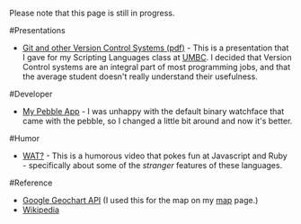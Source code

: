 Please note that this page is still in progress. 

#Presentations
- [Git and other Version Control Systems (pdf)](./git_vcs.pdf) - This is a 
  presentation that I gave for my Scripting Languages class at [UMBC](https://www.csee.umbc.edu/courses/undergraduate/433/spring2014/). 
  I decided that Version Control systems are an integral part of most 
  programming jobs, and that the average student doesn't really understand 
  their usefulness. 

#Developer
- [My Pebble App](http://pblweb.com/appstore/530a781e24c458af7d00011e) - I 
  was unhappy with the default binary watchface that came with the pebble, 
  so I changed a little bit around and now it's better. 

#Humor
- [WAT?](https://www.destroyallsoftware.com/talks/wat) - This is a humorous
  video that pokes fun at Javascript and Ruby - specifically about some of
  the *stranger* features of these languages. 

#Reference
- [Google Geochart API](https://google-developers.appspot.com/chart/interactive/docs/gallery/geochart) (I used this for the map on my [map](map.php) page.)
- [Wikipedia](http://en.wikipedia.org) 

